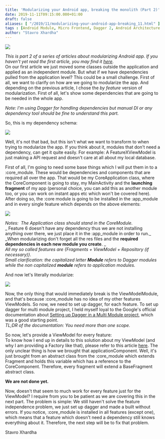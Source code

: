 ```yaml
---
title: 'Modularizing your Android app, breaking the monolith (Part 2)'
date: 2019-11-11T09:15:00.000+01:00
draft: false
aliases: [ "/2019/11/modularizing-your-android-app-breaking_11.html" ]
tags : [Android Module, Micro Frontend, Dagger 2, Android Architecture Components, Android Multi Module]
author: "Stavro Xhardha"
---
```


[![](https://1.bp.blogspot.com/-AoX_BAle_hA/XcKhq_qC_eI/AAAAAAAAQNw/fEcEr6z7AwgN29tQZjf6ApJUrYyX5rU4wCLcBGAsYHQ/s1600/jack-anstey-XVoyX7l9ocY-unsplash.jpg)](https://1.bp.blogspot.com/-AoX_BAle_hA/XcKhq_qC_eI/AAAAAAAAQNw/fEcEr6z7AwgN29tQZjf6ApJUrYyX5rU4wCLcBGAsYHQ/s1600/jack-anstey-XVoyX7l9ocY-unsplash.jpg)

  
_This is part 2 of a series of articles about modularizing Android app. If you haven't yet read the first article, you may find it [here](https://www.coroutinedispatcher.com/2019/11/modularizing-your-android-app-breaking.html)._  
On our first article we just moved some classes outside the application and applied as an independent module. But what if we have dependencies pulled from the application level? This could be a small challenge. First of all, we want to clarify on how are we going to modularize the app. And depending on the previous article, I chose the _by feature_ version of modularization. First of all, let's show some dependencies that are going to be needed in the whole app.  
  
_Note: I'm using Dagger for handling dependencies but manual DI or any dependency tool should be fine to understand this part._  
  
So, this is my dependency schema:  
  

[![](https://1.bp.blogspot.com/-J2BZc0H6ykk/XcKp5gkJ4gI/AAAAAAAAQN8/CCIWlf9O_G8G-_netHp6EEa2Wd0GXzgTwCLcBGAsYHQ/s1600/AppComponentNotBroken.jpg)](https://1.bp.blogspot.com/-J2BZc0H6ykk/XcKp5gkJ4gI/AAAAAAAAQN8/CCIWlf9O_G8G-_netHp6EEa2Wd0GXzgTwCLcBGAsYHQ/s1600/AppComponentNotBroken.jpg)

  
Well, it's not that bad, but this isn't what we want to transform to when trying to modularize the app. If you think about it, modules that don't need a dependency, can get it quite easily. For example: A FeatureXViewModel is just making a API request and doesn't care at all about my local database.  
  
First of all, I'm going to need some base things which I will put them in to a :core\_module. These would be dependencies and components that are required all over the app. That would be my CoreApplication class, where the CoreComponent is going to stay, my MainActivity and the **launching fragment** of my app (personal choice, you can add this as another module too, or you can work on instant apps etc which won't be covered here). After doing so, the :core module is going to be installed in the :app\_module and in every single feature which depends on the above elements:  
  

[![](https://1.bp.blogspot.com/-4Q1dGsGjjyg/XcKxcluarYI/AAAAAAAAQOI/TbjawT21uu4sWzO2K9CVL6c-qJx5VHcfgCLcBGAsYHQ/s1600/AppComponentNotBroken%2B%25281%2529.jpg)](https://1.bp.blogspot.com/-4Q1dGsGjjyg/XcKxcluarYI/AAAAAAAAQOI/TbjawT21uu4sWzO2K9CVL6c-qJx5VHcfgCLcBGAsYHQ/s1600/AppComponentNotBroken%2B%25281%2529.jpg)

  
_Notes:  The Application class should stand in the CoreModule._  
_ Feature 6 doesn't have any dependency thus we are not installing anything over there, we just place it in the :app\_module in order to run._  
_When modularizing don't forget all the res files and the **required dependencies in each new module you create**. _  
_All my so called features are {Fragments + ViewModel + Repository (if necessary)}._  
_Small clarification: the capitalized letter **Module** refers to Dagger modules while the non capitalized **module** refers to application modules._  
  
And now let's literally modularize:  
  

[![](https://1.bp.blogspot.com/-wsG12r7rwpQ/XcK3C7G5YiI/AAAAAAAAQOU/rNSd-Ac5D7o0PrMLaCiMOxKMpfN4NXEJwCLcBGAsYHQ/s1600/AppComponentNotBroken%2B%25282%2529.jpg)](https://1.bp.blogspot.com/-wsG12r7rwpQ/XcK3C7G5YiI/AAAAAAAAQOU/rNSd-Ac5D7o0PrMLaCiMOxKMpfN4NXEJwCLcBGAsYHQ/s1600/AppComponentNotBroken%2B%25282%2529.jpg)

  
Now, the only thing that would immediately break is the ViewModelModule, and that's because :core\_module has no idea of my other features ViewModels. So now, we need to set up dagger, for each feature. To set up dagger for multi module project, I held myself loyal to the Google's official documentation about [Setting up Dagger in a Multi Module project](https://developer.android.com/training/dependency-injection/dagger-multi-module), which was a good starting point.  
_TL;DR of the documentation: You need more than one scope._  
  
So now, let's provide a ViewModel for every feature:  
To know how I end up in details to this solution about my ViewModel (and why I am providing a Factory like that), please refer to this article [here](https://www.coroutinedispatcher.com/2019/08/how-to-produce-savedstatehandle-in-your.html). The only unclear thing is how we brought that applicationComponent. Well, it's just brought from an abstract class from the :core\_module which extends Fragment and holds this variable which has a reference to the CoreComponent. Therefore, every fragment will extend a BaseFragment abstract class.  
  
**We are not done yet.**  
  
Now, doesn't that seem to much work for every feature just for the ViewModel? I require from you to be patient as we are covering this in the next part. The problem is simple: We still haven't solve the feature independence problem, we just set up dagger and made a built without errors. If you notice, :core\_module is installed in all features (except one), which means that a feature which doesn't need a dependency still knows everything about it. Therefore, the next step will be to fix that problem.  
  
Stavro Xhardha